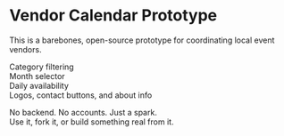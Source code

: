 # Vendor Calendar Prototype

This is a barebones, open-source prototype for coordinating local event vendors.

 Category filtering  
 Month selector  
 Daily availability  
 Logos, contact buttons, and about info  

No backend. No accounts. Just a spark.  
Use it, fork it, or build something real from it.
